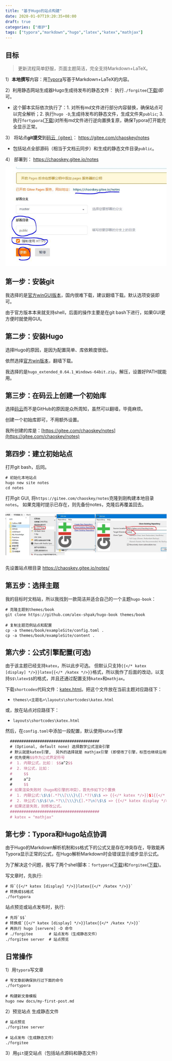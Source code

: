 ```yaml
---
title: "基于Hugo的站点构建"
date: 2020-01-07T19:20:35+08:00
draft: true
categories: ["维护"]
tags: ["typora","markdown","hugo","latex","katex","mathjax"]
---
```


## 目标

> 更新流程简单舒服，页面主题简洁，完全支持Markdown+LaTeX。

1）**本地撰写**内容：用[Typora](https://www.typora.io/)写基于Markdown+LaTeX的内容。

2）利用静态网站生成器Hugo生成待发布的静态文件： 执行`./forgitee`([下载](/notes/assets/forgitee))即可。

- 这个脚本实际依次执行了：1. 对所有md文件进行部分内容替换，确保站点可以完全解析；2. 执行`hugo -D`,生成待发布的静态文件，生成文件夹`public`; 3. 执行`fortypora`([下载](/notes/assets/fortypora))对所有md文件进行逆向置换复原，确保Typora打开能完全显示正常。

3） 将站点**git提交**到[码云（gitee）](https://gitee.com)： https://gitee.com/chaoskey/notes 

- 包括站点全部源码（相当于文档云同步）和生成的静态文件目录`public`。

4） 部署到： https://chaoskey.gitee.io/notes

![](../images/0103.jpg)

<!--more-->

## 第一步：安装git

我选择的是[官方winGUI版本](https://git-scm.com/)，国内很难下载，建议翻墙下载。默认选项安装即可。

由于官方版本本来就支持shell，后面的操作主要是在git bash下进行，如果GUI更方便时就使用GUI。

## 第二步：安装Hugo

选择Hugo的原因，是因为配置简单、库依赖度很低。

依然选择[官方win版本](https://github.com/gohugoio/hugo/releases)，翻墙下载。

我选择的是`hugo_extended_0.64.1_Windows-64bit.zip`，解压，设置好PATH就能用。

## 第三步：在码云上创建一个初始库

选择[码云](https://gitee.com/)而不是GitHub的原因是众所周知，虽然可以翻墙，毕竟麻烦。

创建一个初始库即可，不用额外设置。

我所创建的库是：[https://gitee.com/chaoskey/notes](https://gitee.com/chaoskey/notes)

## 第四步：建立初始站点

打开git bash，后同。

```shell
# 初始化本地站点
hugo new site notes
cd notes
```

打开git GUI, 将`https://gitee.com/chaoskey/notes`克隆到刚构建本地目录`notes`。 如果克隆时提示已存在，则先备份notes，克隆后再覆盖回去。

![](../images/0020.jpg)

先设置站点根目录  https://chaoskey.gitee.io/notes/

## 第五步：选择主题

我的目标时文档站，所以我找到一款简洁并适合自己的一个主题`hugo-book`：

```shell
# 克隆主题到themes/book
git clone https://github.com/alex-shpak/hugo-book themes/book

# 复制主题范例站点和配置
cp -a themes/book/exampleSite/config.toml .
cp -a themes/book/exampleSite/content .
```

## 第六步：公式引擎配置(可选)

由于该主题已经支持`katex`，所以此步可选。 但默认只支持`{{</* katex [display] */>}}latex{{</* /katex */>}}`格式，所以我作了后面的改动，以支持```$$\latex$$```的格式，并且还通过配置支持`katex`和`mathjax`。

下载`shortcodes`代码文件：[katex.html](/notes/assets/katex.html)。把这个文件放在当前主题对应路径下：

- `themes\<主题名>\layouts\shortcodes\katex.html`

或，放在站点对应路径下：

- `layouts\shortcodes\katex.html`

然后，在`config.toml`中添加一段配置，默认使用`katex`引擎

```latex
  #######################################
  # (Optional, default none) 选择数学公式渲染引擎
  # 默认就是katex引擎,  另外的选择就是 mathjax引擎 (即使改了引擎，标签也继续沿用katex)
  # 优先使用$$作为公式界定符号
  #  1. 内联公式，比如： $$a^2$$
  #  2. 块公式，比如：
  #     $$
  #     a^2
  #     $$
  # 如果渲染失败时（hugo和引擎的冲突），首先作如下2个置换 
  #  1. 内联公式:\$\$(.*?\\[\\\}\{].*?)\$\$ => {{</* katex */>}}$1{{</* /katex */>}}
  #  2. 块公式:\$\$(\n.*?\\[\\\}\{].*?\n)\$\$ => {{</* katex display */>}}$1{{</* /katex */>}}
  # 如果还是失败，则修改公式。
  #######################################
  # katex = "mathjax"
```

## 第七步：Typora和Hugo站点协调

由于Hugo的Markdown解析机制和```$$```格式下的公式又是存在冲突存在，导致能再Typora显示正常的公式，在Hugo解析Markdown时会错误显示或步显示公式。

为了解决这个问题，我写了两个shell脚本：`fortypora`([下载](/notes/assets/fortypora))和`forgitee`([下载](/notes/assets/forgitee))。

写文章时，先执行:

```shell
# 将`{{</* katex [display] */>}}latex{{</* /katex */>}}`
# 转换成$$格式
./fortypora
```

站点预览或站点发布时，执行:

```shell
# 先将`$$`
# 转换成`{{</* katex [display] */>}}latex{{</* /katex */>}}`
# 再执行 hugo [servere] -D 命令
# ./forgitee       # 站点发布（生成静态文件）
./forgitee server  # 站点预览

```


## 日常操作

1）用`typora`写文章

```shell
# 写文章前确保执行过下面的命令
./fortypora

# 构建新文章模板
hugo new docs/my-first-post.md 
```

2）预览站点 生成静态文件

```shell
# 站点预览
./forgitee server  

# 站点发布（生成静态文件）
./forgitee       
```

3）用`git`提交站点（包括站点源码和静态文件）

